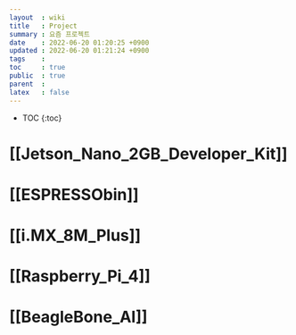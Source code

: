 ```yaml
---
layout  : wiki
title   : Project
summary : 요즘 프로젝트
date    : 2022-06-20 01:20:25 +0900
updated : 2022-06-20 01:21:24 +0900
tags    : 
toc     : true
public  : true
parent  : 
latex   : false
---
```

* TOC
{:toc}

# [[Jetson_Nano_2GB_Developer_Kit]]
# [[ESPRESSObin]]
# [[i.MX_8M_Plus]]
# [[Raspberry_Pi_4]]
# [[BeagleBone_AI]]
